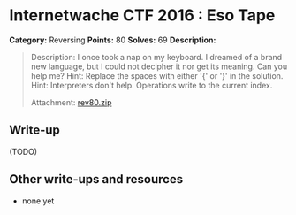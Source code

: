 # Internetwache CTF 2016 : Eso Tape

**Category:** Reversing
**Points:** 80
**Solves:** 69
**Description:**

> Description: I once took a nap on my keyboard. I dreamed of a brand new language, but I could not decipher it nor get its meaning. Can you help me? Hint: Replace the spaces with either '{' or '}' in the solution. Hint: Interpreters don't help. Operations write to the current index.
> 
> 
> Attachment: [rev80.zip](./rev80.zip)


## Write-up

(TODO)

## Other write-ups and resources

* none yet
